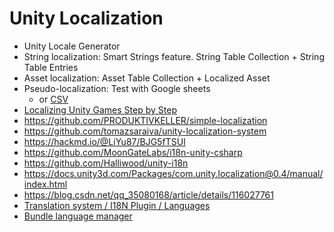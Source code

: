 # Unity Localization

- Unity Locale Generator
- String localization: Smart Strings feature. String Table Collection + String Table Entries
- Asset localization: Asset Table Collection + Localized Asset
- Pseudo-localization: Test with Google sheets
  - or [CSV](https://docs.unity3d.com/Packages/com.unity.localization@0.9/manual/CSV.html)
- [Localizing Unity Games Step by Step](https://phrase.com/blog/posts/localizing-unity-games-official-localization-package/)
- https://github.com/PRODUKTIVKELLER/simple-localization
- https://github.com/tomazsaraiva/unity-localization-system
- https://hackmd.io/@LiYu87/BJG5fTSUI
- https://github.com/MoonGateLabs/i18n-unity-csharp
- https://github.com/Halliwood/unity-i18n
- https://docs.unity3d.com/Packages/com.unity.localization@0.4/manual/index.html
- https://blog.csdn.net/qq_35080168/article/details/116027761
- [Translation system / I18N Plugin / Languages](https://assetstore.unity.com/packages/tools/localization/translation-system-i18n-plugin-languages-59716)
- [Bundle language manager](https://assetstore.unity.com/packages/tools/localization/bundle-language-manager-170711)

